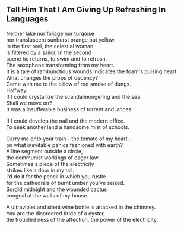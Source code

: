 Tell Him That I Am Giving Up Refreshing In Languages
----------------------------------------------------
Neither lake nor foliage nor turqoise  
nor transluscent sunburst orange but yellow.  
In the first reel, the celestial woman  
is filtered by a sailor. In the second  
scene he returns, to swim and to refresh.  
The saxophone transforming from my heart.  
It is a tale of rambunctious wounds indicates the foam's pulsing heart.  
What changes the props of decency?  
Come with me to the billow of red smoke of dungs.  
Halfway.  
If I could crystallize the scandalmongering and the sea.  
Shall we move on?  
It was a insufferable business of torrent and lances.  
  
If I could develop the nail and the modern office.  
To seek another land a handsome mist of schools.  
  
Carry me onto your train - the tomato of my heart -  
on what inevitable panics fashioned with earth?  
A line segment outside a circle,  
the communist workings of eager law.  
Sometimes a piece of the electricity  
strikes like a door in my tail.  
I'd do it for the pencil in which you rustle  
for the cathedrals of burnt umber you've seized.  
Sordid midnight and the wounded cactus  
congeal at the walls of my house.  
  
A ultraviolet and silent wine bottle is attacked in the chimney.  
You are the disordered bride of a oyster,  
the troubled ness of the affection, the power of the electricity.  
